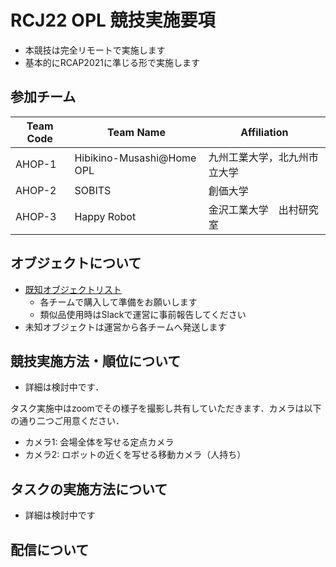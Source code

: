 # RCJ22 OPL 競技実施要項

- 本競技は完全リモートで実施します
- 基本的にRCAP2021に準じる形で実施します

## 参加チーム

| Team Code | Team Name                  | Affiliation              |
| ---       | ---                        | ---                      |
|AHOP-1     | Hibikino-Musashi@Home OPL  | 九州工業大学，北九州市立大学  |
|AHOP-2     | SOBITS                     | 創価大学                  |
|AHOP-3     | Happy Robot                | 金沢工業大学　出村研究室     |

## オブジェクトについて

- [既知オブジェクトリスト](https://docs.google.com/document/d/1ky5Ow8F8IOYcKZFPl6ZxhGofl1dWDgbu/edit)
    - 各チームで購入して準備をお願いします
    - 類似品使用時はSlackで運営に事前報告してください
- 未知オブジェクトは運営から各チームへ発送します

## 競技実施方法・順位について
- 詳細は検討中です．

タスク実施中はzoomでその様子を撮影し共有していただきます．カメラは以下の通り二つご用意ください．
- カメラ1: 会場全体を写せる定点カメラ
- カメラ2: ロボットの近くを写せる移動カメラ（人持ち）

## タスクの実施方法について

- 詳細は検討中です

## 配信について